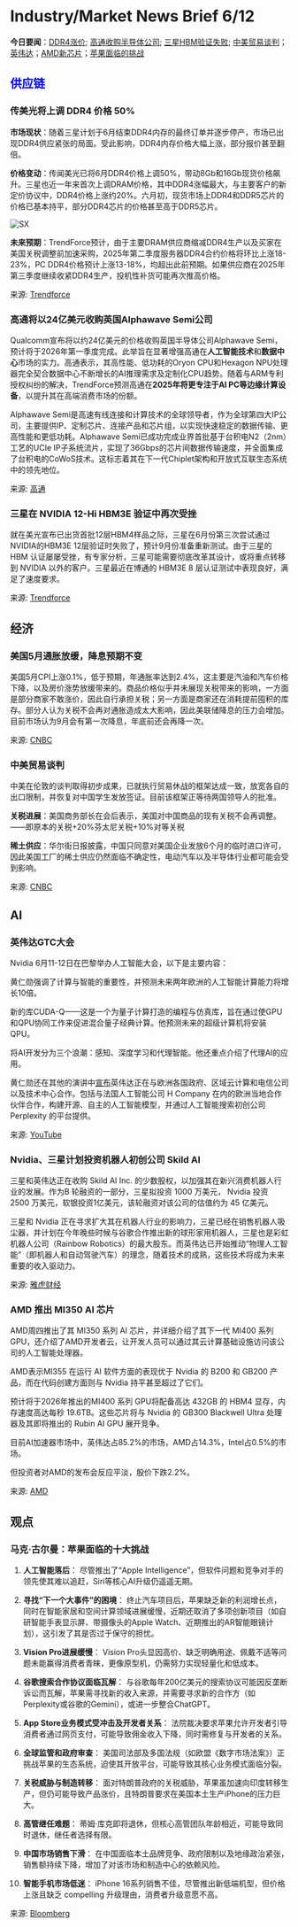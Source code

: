 # Industry/Market News Brief 6/12

**今日要闻**：[DDR4涨价](#DDR4); [高通收购半导体公司](#qual); [三星HBM验证失败](#sam); [中美贸易谈判](#cn)；[英伟达](#nv)；[AMD新芯片](#amd)；[苹果面临的挑战](#apple)

## <span style="color:blue;">供应链</span>

<a name="DDR4"></a>
### 传美光将上调 DDR4 价格 50%  

**市场现状**：随着三星计划于6月结束DDR4内存的最终订单并逐步停产，市场已出现DDR4供应紧张的局面。受此影响，DDR4内存价格大幅上涨，部分报价甚至翻倍。  

**价格变动**：传闻美光已将6月DDR4价格上调50%，带动8Gb和16Gb现货价格飙升。三星也近一年来首次上调DRAM价格，其中DDR4涨幅最大，与主要客户的新定价协议中，DDR4价格上涨约20%。六月初，现货市场上DDR4和DDR5芯片的价格已基本持平，部分DDR4芯片的价格甚至高于DDR5芯片。

![SX](https://github.com/user-attachments/assets/ec0e505e-5b43-40d9-abe5-c26c2ed514b9)

**未来预期**：TrendForce预计，由于主要DRAM供应商缩减DDR4生产以及买家在美国关税调整前加速采购，2025年第二季度服务器DDR4合约价格将环比上涨18-23%，PC DDR4价格预计上涨13-18%，均超出此前预期。如果供应商在2025年第三季度继续收紧DDR4生产，投机性补货可能再次推高价格。

来源: [Trendforce](https://www.trendforce.com/news/2025/06/11/news-micron-rumored-to-hike-ddr4-prices-by-50-as-samsung-runs-out-early-industry-says-pricing-in-chaos/)

<a name="qual"></a>
### 高通将以24亿美元收购英国Alphawave Semi公司

Qualcomm宣布将以约24亿美元的价格收购英国半导体公司Alphawave Semi，预计将于2026年第一季度完成。此举旨在显著增强高通在**人工智能技术**和**数据中心**市场的实力。高通表示，其高性能、低功耗的Oryon CPU和Hexagon NPU处理器完全契合数据中心不断增长的AI推理需求及定制化CPU趋势。随着与ARM专利授权纠纷的解决，TrendForce预测高通在**2025年将更专注于AI PC等边缘计算设备**，以提升其在高端消费市场的份额。  

Alphawave Semi是高速有线连接和计算技术的全球领导者，作为全球第四大IP公司，主要提供IP、定制芯片、连接产品和芯片组，以实现快速稳定的数据传输、更高性能和更低功耗。Alphawave Semi已成功完成业界首批基于台积电N2（2nm）工艺的UCIe IP子系统流片，实现了36Gbps的芯片间数据传输速度，并全面集成了台积电的CoWoS技术。这标志着其在下一代Chiplet架构和开放式互联生态系统中的领先地位。

来源: [高通](https://www.qualcomm.com/news/releases/2025/06/qualcomm-to-acquire-alphawave-semi)

<a name="sam"></a>
### 三星在 NVIDIA 12-Hi HBM3E 验证中再次受挫

就在美光宣布已出货首批12层HBM4样品之际，三星在6月份第三次尝试通过NVIDIA的HBM3E 12层验证时失败了，预计9月份准备重新测试。由于三星的 HBM 认证屡屡受挫，有专家分析，三星可能需要彻底改革其设计，或将重点转移到 NVIDIA 以外的客户。三星最近在博通的 HBM3E 8 层认证测试中表现良好，满足了速度要求。

来源: [Trendforce](https://www.trendforce.com/news/2025/06/12/news-samsung-reportedly-stumbles-again-on-nvidias-12-hi-hbm3e-validation-retest-set-for-september/)


## 经济

### 美国5月通胀放缓，降息预期不变
美国5月CPI上涨0.1%，低于预期，年通胀率达到2.4%，这主要是汽油和汽车价格下降，以及房价涨势放缓带来的。商品价格似乎并未展现关税带来的影响，一方面是部分商家不敢涨价，因此自行承担关税；另一方面是商家还在消耗提前囤积的库存。部分人认为关税不会再对通胀造成太大影响，因此美联储降息的压力会增加。目前市场认为9月会有第一次降息，年底前还会再降一次。

来源: [CNBC](https://www.cnbc.com/2025/06/11/cpi-inflation-may-2025.html)

<a name="cn"></a>
### 中美贸易谈判
中美在伦敦的谈判取得初步成果，已就执行贸易休战的框架达成一致，放宽各自的出口限制，并恢复对中国学生发放签证。目前该框架正等待两国领导人的批准。  

**关税进展**：美国商务部长在会后表示，美国对中国商品的现有关税不会再调整。——即原本的关税+20%芬太尼关税+10%对等关税  

**稀土供应**：华尔街日报披露，中国只同意对美国企业发放6个月的临时进口许可，因此美国工厂的稀土供应仍然面临不确定性，电动汽车以及半导体行业都可能会受到影响。  

来源: [CNBC](https://www.cnbc.com/2025/06/11/us-china-agree-on-framework-to-implement-geneva-trade-consensus-.html)

## AI

<a name="nv"></a>
### 英伟达GTC大会

Nvidia 6月11-12日在巴黎举办人工智能大会，以下是主要内容：

黄仁勋强调了计算与智能的重要性，并预测未来两年欧洲的人工智能计算能力将增长10倍。  

新的库CUDA-Q——这是一个为量子计算打造的编程与仿真库，旨在通过使GPU和QPU协同工作来促进混合量子经典计算。他预测未来的超级计算机将安装QPU。  

将AI开发分为三个浪潮：感知、深度学习和代理智能。他还重点介绍了代理AI的应用。  

黄仁勋还在其他的演讲中[宣布](https://www.cnbc.com/2025/06/11/nvidia-gtc-paris-2025-ai-giant-makes-big-play-for-europe.html)英伟达正在与欧洲各国政府、区域云计算和电信公司以及技术中心合作。包括与法国人工智能公司 H Company 在内的欧洲当地合作伙伴合作，构建开源、自主的人工智能模型，并通过人工智能搜索初创公司 Perplexity 的平台提供。

来源: [YouTube](https://www.youtube.com/watch?v=X9cHONwKkn4)

### Nvidia、三星计划投资机器人初创公司 Skild AI

三星和英伟达正在收购 Skild AI Inc. 的少数股权，以加强其在新兴消费机器人行业的发展。作为B 轮融资的一部分，三星拟投资 1000 万美元， Nvidia 投资 2500 万美元，软银投资1亿美元，该轮融资对该公司的估值约为 45 亿美元。  

三星和 Nvidia 正在寻求扩大其在机器人行业的影响力，三星已经在销售机器人吸尘器，并计划在今年晚些时候与谷歌合作推出新的球形家用机器人，三星也是彩虹机器人公司（Rainbow Robotics）的最大股东。而英伟达已开始推动“物理人工智能”（即机器人和自动驾驶汽车）的理念，随着技术的成熟，这些技术将成为未来重要的收入驱动力。

来源: [雅虎财经](https://ca.finance.yahoo.com/news/nvidia-samsung-back-skild-ais-170204405.html)

<a name="amd"></a>
### AMD 推出 MI350 AI 芯片

AMD周四推出了其 MI350 系列 AI 芯片，并详细介绍了其下一代 MI400 系列 GPU，还介绍了AMD开发者云，让开发人员可以通过其云计算基础设施访问该公司的人工智能处理器。  

AMD表示MI355 在运行 AI 软件方面的表现优于 Nvidia 的 B200 和 GB200 产品，而在代码创建方面则与 Nvidia 持平甚至超过了它们。  

预计将于2026年推出的MI400 系列 GPU将配备高达 432GB 的 HBM4 显存，内存速度高达每秒 19.6TB。这些芯片将与 Nvidia 的 GB300 Blackwell Ultra 处理器及其即将推出的 Rubin AI GPU 展开竞争。

目前AI加速器市场中，英伟达占85.2%的市场，AMD占14.3%，Intel占0.5%的市场。  

但投资者对AMD的发布会反应平淡，股价下跌2.2%。

来源: [AMD](https://www.amd.com/en/blogs/2025/amd-instinct-mi350-series-and-beyond-accelerating-the-future-of-ai-and-hpc.html)

## 观点

<a name="apple"></a>
### 马克·古尔曼：苹果面临的十大挑战

1. **人工智能落后**： 尽管推出了“Apple Intelligence”，但软件问题和竞争对手的领先使其难以追赶，Siri等核心AI升级仍遥遥无期。

2. **寻找“下一个大事件”的困境**： 终止汽车项目后，苹果缺乏新的利润增长点，同时在智能家居和空间计算领域进展缓慢，近期还取消了多项创新项目（如自研智能手表显示屏、带摄像头的Apple Watch、近期推出的AR智能眼镜计划），这引发了其是否过于保守的担忧。

3. **Vision Pro进展缓慢**： Vision Pro头显因高价、缺乏明确用途、佩戴不适等问题未能赢得消费者青睐，更像原型机，仍需努力实现轻量化和低成本。

4. **谷歌搜索合作协议面临瓦解**： 与谷歌每年200亿美元的搜索协议可能因反垄断诉讼而瓦解，苹果需寻找新的收入来源，并需要寻求新的合作方（如Perplexity或谷歌的Gemini），或进一步整合ChatGPT。

5. **App Store业务模式受冲击及开发者关系**： 法院裁决要求苹果允许开发者引导消费者通过网页支付，可能导致佣金收入下降，同时需修复与开发者的关系。

6. **全球监管和政府审查**： 美国司法部及多国法规（如欧盟《数字市场法案》）正挑战苹果的生态系统，迫使其开放平台，可能导致其核心业务模式面临分裂。
7. **关税威胁与制造转移**： 面对特朗普政府的关税威胁，苹果虽加速向印度转移生产，但仍可能导致产品涨价，且特朗普要求在美国本土生产iPhone的压力巨大。
8. **高管继任难题**： 蒂姆·库克即将退休，但核心高管团队年龄相近，可能导致同时退休，继任者选择有限。
9. **中国市场销售下滑**： 在中国面临本土品牌竞争、政府限制以及地缘政治紧张，销售额持续下降，增加了对该市场和制造中心的依赖风险。
10. **智能手机市场低迷**： iPhone 16系列销售不佳，尽管推出新低端机型，但价格上涨且缺乏 compelling 升级理由，消费者升级意愿不高。

来源: [Bloomberg](https://www.bloomberg.com/news/articles/2025-06-12/apple-s-10-biggest-challenges-from-ai-to-tariffs-and-antitrust?srnd=phx-technology)
